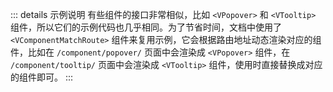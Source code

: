 <!-- 示例说明 -->

::: details 示例说明
有些组件的接口非常相似，比如 `<VPopover>` 和 `<VTooltip>` 组件，所以它们的示例代码也几乎相同。为了节省时间，文档中使用了 `<VComponentMatchRoute>` 组件来复用示例，它会根据路由地址动态渲染对应的组件，比如在 `/component/popover/` 页面中会渲染成 `<VPopover>` 组件，在 `/component/tooltip/` 页面中会渲染成 `<VTooltip>` 组件，使用时直接替换成对应的组件即可。
:::
